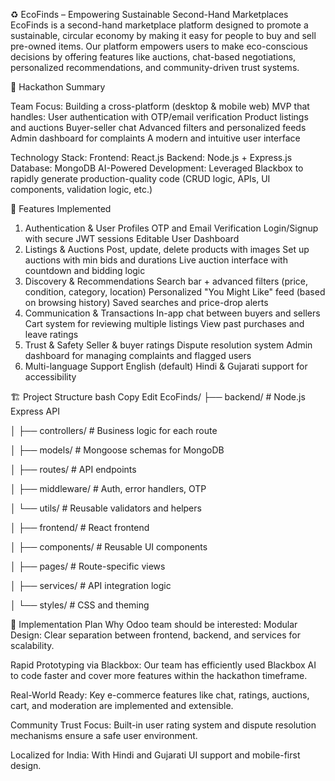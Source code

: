 ♻️ EcoFinds – Empowering Sustainable Second-Hand Marketplaces
EcoFinds is a second-hand marketplace platform designed to promote a sustainable, circular economy by making it easy for people to buy and sell pre-owned items. Our platform empowers users to make eco-conscious decisions by offering features like auctions, chat-based negotiations, personalized recommendations, and community-driven trust systems.

🌟 Hackathon Summary

Team Focus: Building a cross-platform (desktop & mobile web) MVP that handles:
User authentication with OTP/email verification
Product listings and auctions
Buyer-seller chat
Advanced filters and personalized feeds
Admin dashboard for complaints
A modern and intuitive user interface

Technology Stack:
Frontend: React.js
Backend: Node.js + Express.js
Database: MongoDB
AI-Powered Development: Leveraged Blackbox to rapidly generate production-quality code (CRUD logic, APIs, UI components, validation logic, etc.)

🧩 Features Implemented
1. Authentication & User Profiles
OTP and Email Verification
Login/Signup with secure JWT sessions
Editable User Dashboard
2. Listings & Auctions
Post, update, delete products with images
Set up auctions with min bids and durations
Live auction interface with countdown and bidding logic
3. Discovery & Recommendations
Search bar + advanced filters (price, condition, category, location)
Personalized "You Might Like" feed (based on browsing history)
Saved searches and price-drop alerts
4. Communication & Transactions
In-app chat between buyers and sellers
Cart system for reviewing multiple listings
View past purchases and leave ratings
5. Trust & Safety
Seller & buyer ratings
Dispute resolution system
Admin dashboard for managing complaints and flagged users
6. Multi-language Support
English (default)
Hindi & Gujarati support for accessibility

🏗️ Project Structure
bash
Copy
Edit
EcoFinds/
├── backend/           # Node.js Express API

│   ├── controllers/   # Business logic for each route

│   ├── models/        # Mongoose schemas for MongoDB

│   ├── routes/        # API endpoints

│   ├── middleware/    # Auth, error handlers, OTP

│   └── utils/         # Reusable validators and helpers

│
├── frontend/          # React frontend

│   ├── components/    # Reusable UI components

│   ├── pages/         # Route-specific views

│   ├── services/      # API integration logic

│   └── styles/        # CSS and theming


🧠 Implementation Plan
Why Odoo team should be interested:
Modular Design: Clear separation between frontend, backend, and services for scalability.

Rapid Prototyping via Blackbox: Our team has efficiently used Blackbox AI to code faster and cover more features within the hackathon timeframe.

Real-World Ready: Key e-commerce features like chat, ratings, auctions, cart, and moderation are implemented and extensible.

Community Trust Focus: Built-in user rating system and dispute resolution mechanisms ensure a safe user environment.

Localized for India: With Hindi and Gujarati UI support and mobile-first design.
